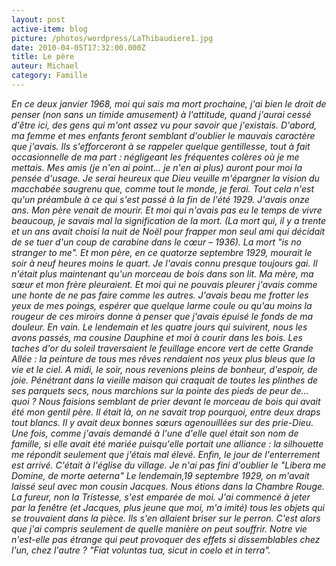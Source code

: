 ```yaml
---
layout: post
active-item: blog
picture: /photos/wordpress/LaThibaudiere1.jpg
date: 2010-04-05T17:32:00.000Z
title: Le père
auteur: Michael
category: Famille
---
```

*En ce deux janvier 1968, moi qui sais ma mort prochaine, j'ai bien le droit de penser (non sans un timide amusement) à l'attitude, quand j'aurai cessé d'être ici, des gens qui m'ont assez vu pour savoir que j'existais.
D'abord, ma femme et mes enfants feront semblant d'oublier le mauvais caractère que j'avais. Ils s'efforceront à se rappeler quelque gentillesse, tout à fait occasionnelle de ma part : négligeant les fréquentes colères où je me mettais. Mes amis (je n'en ai point… je n'en ai plus) auront pour moi la pensée d'usage.
Je serai heureux que Dieu veuille m'épargner la vision du macchabée saugrenu que, comme tout le monde, je ferai.
Tout cela n'est qu'un préambule à ce qui s'est passé à la fin de l'été 1929. J'avais onze ans. Mon père venait de mourir. Et moi qui n'avais pas eu le temps de vivre beaucoup, je savais mal la signification de la mort. (La mort qui, il y a trente et un ans avait choisi la nuit de Noël pour frapper mon seul ami qui décidait de se tuer d'un coup de carabine dans le cœur – 1936). La mort "is no stranger to me".
Et mon père, en ce quatorze septembre 1929, mourait le soir à neuf heures moins le quart. Je l'avais connu presque toujours gai. Il n'était plus maintenant qu'un morceau de bois dans son lit.
Ma mère, ma sœur et mon frère pleuraient. Et moi qui ne pouvais pleurer j'avais comme une honte de ne pas faire comme les autres. J'avais beau me frotter les yeux de mes poings, espérer que quelque larme coule ou qu'au moins la rougeur de ces miroirs donne à penser que j'avais épuisé le fonds de ma douleur. En vain.
Le lendemain et les quatre jours qui suivirent, nous les avons passés, ma cousine Dauphine et moi à courir dans les bois. Les taches d'or du soleil traversaient le feuillage encore vert de cette Grande Allée : la peinture de tous mes rêves rendaient nos yeux plus bleus que la vie et le ciel. A midi, le soir, nous revenions pleins de bonheur, d'espoir, de joie. Pénétrant dans la vieille maison qui craquait de toutes les plinthes de ses parquets secs, nous marchions sur la pointe des pieds de peur de… quoi ? Nous faisions semblant de prier devant le morceau de bois qui avait été mon gentil père. Il était là, on ne savait trop pourquoi, entre deux draps tout blancs.
Il y avait deux bonnes sœurs agenouillées sur des prie-Dieu. Une fois, comme j'avais demandé à l'une d'elle quel était son nom de famille, si elle avait été mariée puisqu'elle portait une alliance : la silhouette me répondit seulement que j'étais mal élevé.
Enfin, le jour de l'enterrement est arrivé. C'était à l'église du village. Je n'ai pas fini d'oublier le "Libera me Domine, de morte aeterna"
Le lendemain,19 septembre 1929, on m'avait laissé seul avec mon cousin Jacques. Nous étions dans la Chambre Rouge. La fureur, non la Tristesse, s'est emparée de moi. J'ai commencé à jeter par la fenêtre (et Jacques, plus jeune que moi, m'a imité) tous les objets qui se trouvaient dans la pièce. Ils s'en allaient briser sur le perron.
C'est alors que j'ai compris seulement de quelle manière on peut souffrir.
Notre vie n'est-elle pas étrange qui peut provoquer des effets si dissemblables chez l'un, chez l'autre ? "Fiat voluntas tua, sicut in coelo et in terra".*